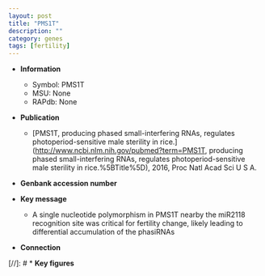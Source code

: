 ```yaml
---
layout: post
title: "PMS1T"
description: ""
category: genes
tags: [fertility]
---
```


* **Information**  
    + Symbol: PMS1T  
    + MSU: None  
    + RAPdb: None  

* **Publication**  
    + [PMS1T, producing phased small-interfering RNAs, regulates photoperiod-sensitive male sterility in rice.](http://www.ncbi.nlm.nih.gov/pubmed?term=PMS1T, producing phased small-interfering RNAs, regulates photoperiod-sensitive male sterility in rice.%5BTitle%5D), 2016, Proc Natl Acad Sci U S A.

* **Genbank accession number**  

* **Key message**  
    + A single nucleotide polymorphism in PMS1T nearby the miR2118 recognition site was critical for fertility change, likely leading to differential accumulation of the phasiRNAs

* **Connection**  

[//]: # * **Key figures**  


